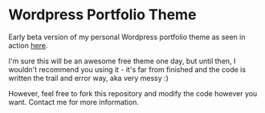 # Wordpress Portfolio Theme
Early beta version of my personal Wordpress portfolio theme as seen in action [here](http://erling.tokheim.no).

I'm sure this will be an awesome free theme one day, but until then, I wouldn't recommend you using it - it's far from finished and the code is written the trail and error way, aka very messy :)

However, feel free to fork this repository and modify the code however you want. Contact me for more information.
